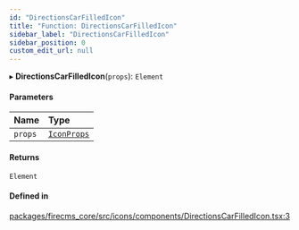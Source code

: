 ```yaml
---
id: "DirectionsCarFilledIcon"
title: "Function: DirectionsCarFilledIcon"
sidebar_label: "DirectionsCarFilledIcon"
sidebar_position: 0
custom_edit_url: null
---
```


▸ **DirectionsCarFilledIcon**(`props`): `Element`

#### Parameters

| Name | Type |
| :------ | :------ |
| `props` | [`IconProps`](../types/IconProps.md) |

#### Returns

`Element`

#### Defined in

[packages/firecms_core/src/icons/components/DirectionsCarFilledIcon.tsx:3](https://github.com/FireCMSco/firecms/blob/d45f3739/packages/firecms_core/src/icons/components/DirectionsCarFilledIcon.tsx#L3)
